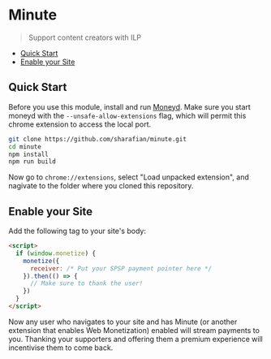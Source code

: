 # Minute
> Support content creators with ILP

- [Quick Start](#quick-start)
- [Enable your Site](#enable-your-site)

## Quick Start

Before you use this module, install and run [Moneyd](https://github.com/sharafian/moneyd).
Make sure you start moneyd with the `--unsafe-allow-extensions` flag, which will permit this
chrome extension to access the local port.

```sh
git clone https://github.com/sharafian/minute.git
cd minute
npm install
npm run build
```

Now go to `chrome://extensions`, select "Load unpacked extension", and nagivate
to the folder where you cloned this repository.

## Enable your Site

Add the following tag to your site's body:

```html
<script>
  if (window.monetize) {
    monetize({
      receiver: /* Put your SPSP payment pointer here */
    }).then(() => {
      // Make sure to thank the user!
    })
  }
</script>
```

Now any user who navigates to your site and has Minute (or another extension
that enables Web Monetization) enabled will stream payments to you. Thanking
your supporters and offering them a premium experience will incentivise them to
come back.
